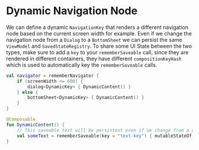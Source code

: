 # Dynamic Navigation Node

We can define a dynamic `NavigationKey` that renders a different navigation node based on the current screen width for example. Even if we change the navigation node from a `Dialog` to a `BottomSheet` we can persist the same `ViewModel` and `SavedStateRegistry`. To share some UI State between the two types, make sure to add a `key` to your `rememberSaveable` call, since they are rendered in different containers, they have different `compositionKeyHash` which is used to automatically key the `rememberSaveable` calls.

```kotlin
val navigator = rememberNavigator { 
    if (screenWidth <= 600) {
        dialog<DynamicKey> { DynamicContent() }
    } else {
        bottomSheet<DynamicKey> { DynamicContent() }
    }
}

@Composable
fun DynamicContent() {
    // This saveable text will be persistent even if we change from a dialog to a bottomsheet!
    val someText = rememberSaveable(key = "text-key") { mutableStateOf("Text") }
}
```
